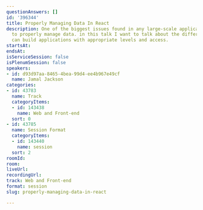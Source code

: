 ```yaml
---
questionAnswers: []
id: '396344'
title: Properly Managing Data In React
description: One of the biggest issues found in any large-scale application is how
  to properly manage data. in this talk I want to talk about the different ways engineers
  can build applications with appropriate levels and access.
startsAt: 
endsAt: 
isServiceSession: false
isPlenumSession: false
speakers:
- id: d93d97aa-8465-4bea-99d4-ee4b967e49cf
  name: Jamal Jackson
categories:
- id: 43783
  name: Track
  categoryItems:
  - id: 143438
    name: Web and Front-end
  sort: 0
- id: 43785
  name: Session Format
  categoryItems:
  - id: 143440
    name: session
  sort: 2
roomId: 
room: 
liveUrl: 
recordingUrl: 
track: Web and Front-end
format: session
slug: properly-managing-data-in-react

---
```

